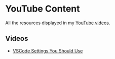 # YouTube Content

All the resources displayed in my [YouTube videos](https://www.youtube.com/channel/UC-Z2WUeoDIA9rhU2dkIl7Zw).

## Videos

- [VSCode Settings You Should Use](./Videos/1CtLETYekPU/)
